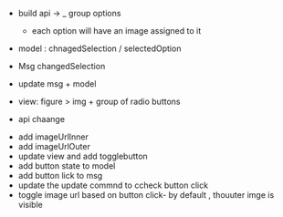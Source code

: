 * build api -> 
    _ group options
    - each option will have an image assigned to it
* model : chnagedSelection / selectedOption
* Msg changedSelection
* update msg + model
* view: figure > img + group of radio buttons

* api chaange
 - add imageUrlInner
 - add imageUrlOuter
 - update view and add togglebutton
 - add button state to model
 - add button lick to msg
 -  update the update commnd to ccheck  button click
 - toggle image url based on button click- by default , thouuter  imge is visible